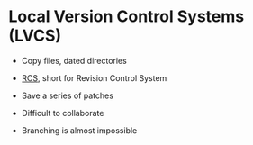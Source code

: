 # Local Version Control Systems (LVCS)

* Copy files, dated directories
* [RCS](http://en.wikipedia.org/wiki/Revision_Control_System), short for Revision Control System


* Save a series of patches
* Difficult to collaborate
* Branching is almost impossible


